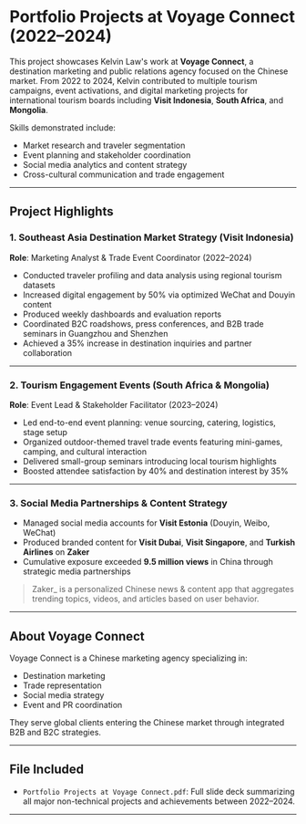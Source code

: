# Portfolio Projects at Voyage Connect (2022–2024)

This project showcases Kelvin Law's work at **Voyage Connect**, a destination marketing and public relations agency focused on the Chinese market. From 2022 to 2024, Kelvin contributed to multiple tourism campaigns, event activations, and digital marketing projects for international tourism boards including **Visit Indonesia**, **South Africa**, and **Mongolia**.

Skills demonstrated include:  
- Market research and traveler segmentation  
- Event planning and stakeholder coordination  
- Social media analytics and content strategy  
- Cross-cultural communication and trade engagement

---

## Project Highlights

### 1. Southeast Asia Destination Market Strategy (Visit Indonesia)

**Role**: Marketing Analyst & Trade Event Coordinator (2022–2024)

- Conducted traveler profiling and data analysis using regional tourism datasets
- Increased digital engagement by 50% via optimized WeChat and Douyin content
- Produced weekly dashboards and evaluation reports
- Coordinated B2C roadshows, press conferences, and B2B trade seminars in Guangzhou and Shenzhen
- Achieved a 35% increase in destination inquiries and partner collaboration

---

### 2. Tourism Engagement Events (South Africa & Mongolia)

**Role**: Event Lead & Stakeholder Facilitator (2023–2024)

- Led end-to-end event planning: venue sourcing, catering, logistics, stage setup
- Organized outdoor-themed travel trade events featuring mini-games, camping, and cultural interaction
- Delivered small-group seminars introducing local tourism highlights
- Boosted attendee satisfaction by 40% and destination interest by 35%

---

### 3. Social Media Partnerships & Content Strategy

- Managed social media accounts for **Visit Estonia** (Douyin, Weibo, WeChat)
- Produced branded content for **Visit Dubai**, **Visit Singapore**, and **Turkish Airlines** on **Zaker**
- Cumulative exposure exceeded **9.5 million views** in China through strategic media partnerships

> Zaker_ is a personalized Chinese news & content app that aggregates trending topics, videos, and articles based on user behavior.

---

## About Voyage Connect

Voyage Connect is a Chinese marketing agency specializing in:
- Destination marketing
- Trade representation
- Social media strategy
- Event and PR coordination

They serve global clients entering the Chinese market through integrated B2B and B2C strategies.

---

## File Included

- `Portfolio Projects at Voyage Connect.pdf`: Full slide deck summarizing all major non-technical projects and achievements between 2022–2024.

---
